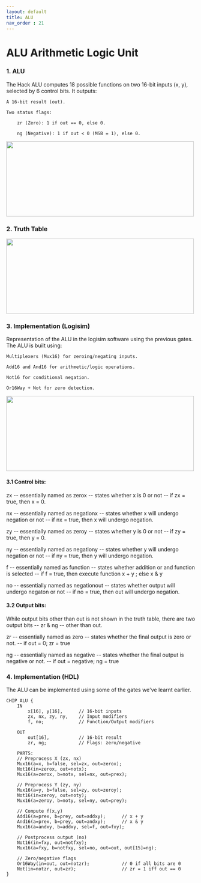 ```yaml
---
layout: default
title: ALU
nav_order : 21
---
```


# ALU Arithmetic Logic Unit

### 1. ALU

The Hack ALU computes 18 possible functions on two 16-bit inputs (x, y), selected by 6 control bits. It outputs:

    A 16-bit result (out).

    Two status flags:

        zr (Zero): 1 if out == 0, else 0.

        ng (Negative): 1 if out < 0 (MSB = 1), else 0.


<img src="/nand2tetris/images/alu.avif" width="500" height="200px"/> 

### 2. Truth Table
<img src="/nand2tetris/images/alutt.avif" width="500" height="200px"/> 


### 3. Implementation (Logisim)

Representation of the ALU in the logisim software using the previous gates.
The ALU is built using:

    Multiplexers (Mux16) for zeroing/negating inputs.

    Add16 and And16 for arithmetic/logic operations.

    Not16 for conditional negation.

    Or16Way + Not for zero detection.



<img src="/nand2tetris/logisim/alu.png" width="500" height="200px"/> 

#### **3.1 Control bits:**

zx -- essentially named as zerox -- states whether x is 0 or not -- if zx = true, then x = 0.

nx -- essentially named as negationx -- states whether x will undergo negation or not -- if nx = true, then x will undergo negation.

zy -- essentially named as zeroy -- states whether y is 0 or not -- if zy = true, then y = 0.

ny -- essentially named as negationy -- states whether y will undergo negation or not -- if ny = true, then y will undergo negation.

f -- essentially named as function -- states whether addition or and function is selected -- if f = true, then execute function x + y ; else x & y

no -- essentially named as negationout -- states whether output will undergo negaton or not -- if no = true, then out will undergo negation.

#### **3.2 Output bits:**

While output bits other than out is not shown in the truth table, there are two output bits -- zr & ng -- other than out.

zr -- essentially named as zero -- states whether the final output is zero or not. -- if out = 0; zr = true

ng -- essentially named as negative -- states whether the final output is negative or not. -- if out = negative; ng = true

### 4. Implementation (HDL)

The ALU can be implemented using some of the gates we've learnt earlier.


```hdl
CHIP ALU {
    IN  
        x[16], y[16],      // 16-bit inputs  
        zx, nx, zy, ny,    // Input modifiers  
        f, no;             // Function/Output modifiers  

    OUT  
        out[16],           // 16-bit result  
        zr, ng;            // Flags: zero/negative  

    PARTS:  
    // Preprocess X (zx, nx)  
    Mux16(a=x, b=false, sel=zx, out=zerox);  
    Not16(in=zerox, out=notx);  
    Mux16(a=zerox, b=notx, sel=nx, out=prex);  

    // Preprocess Y (zy, ny)  
    Mux16(a=y, b=false, sel=zy, out=zeroy);  
    Not16(in=zeroy, out=noty);  
    Mux16(a=zeroy, b=noty, sel=ny, out=prey);  

    // Compute f(x,y)  
    Add16(a=prex, b=prey, out=addxy);      // x + y  
    And16(a=prex, b=prey, out=andxy);      // x & y  
    Mux16(a=andxy, b=addxy, sel=f, out=fxy);  

    // Postprocess output (no)  
    Not16(in=fxy, out=notfxy);  
    Mux16(a=fxy, b=notfxy, sel=no, out=out, out[15]=ng);  

    // Zero/negative flags  
    Or16Way(in=out, out=notzr);            // 0 if all bits are 0  
    Not(in=notzr, out=zr);                 // zr = 1 iff out == 0  
}
 ```